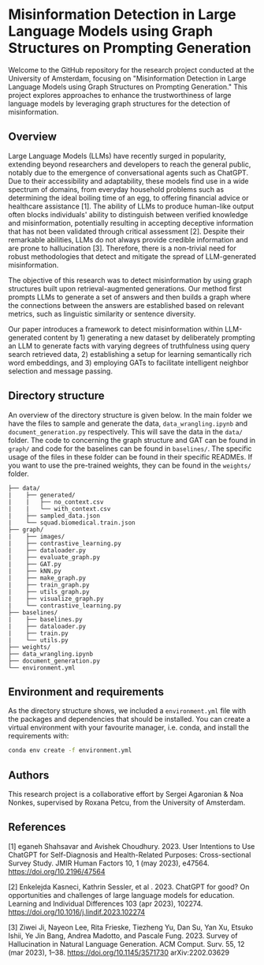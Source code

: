 # Misinformation Detection in Large Language Models using Graph Structures on Prompting Generation

Welcome to the GitHub repository for the research project conducted at the University of Amsterdam, focusing on "Misinformation Detection in Large Language Models using Graph Structures on Prompting Generation." This project explores approaches to enhance the trustworthiness of large language models by leveraging graph structures for the detection of misinformation.

## Overview

Large Language Models (LLMs) have recently surged in popularity, extending beyond researchers and developers to reach the general public, notably due to the emergence of conversational agents such as ChatGPT. Due to their accessibility and adaptability, these models find use in a wide spectrum of domains, from everyday household problems such as determining the ideal boiling time of an egg, to offering financial advice or healthcare assistance [1]. The ability of LLMs to produce human-like output often blocks individuals' ability to distinguish between verified knowledge and misinformation, potentially resulting in accepting deceptive information that has not been validated through critical assessment [2]. Despite their remarkable abilities, LLMs do not always provide credible information and are prone to hallucination [3]. Therefore, there is a non-trivial need for robust methodologies that detect and mitigate the spread of LLM-generated misinformation.

The objective of this research was to detect misinformation by using graph structures built upon retrieval-augmented generations. Our method first prompts LLMs to generate a set of answers and then builds a graph where the connections between the answers are established based on relevant metrics, such as linguistic similarity or sentence diversity.

Our paper introduces a framework to detect misinformation within LLM-generated content by 1) generating a new dataset by deliberately prompting an LLM to generate facts with varying degrees of truthfulness using query search retrieved data, 2) establishing a setup for learning semantically rich word embeddings, and 3) employing GATs to facilitate intelligent neighbor selection and message passing. 

## Directory structure

An overview of the directory structure is given below. In the main folder we have the files to sample and generate the data, `data_wrangling.ipynb` and `document_generation.py` respectively. This will save the data in the `data/` folder. The code to concerning the graph structure and GAT can be found in `graph/` and code for the baselines can be found in `baselines/`. The specific usage of the files in these folder can be found in their specific READMEs. If you want to use the pre-trained weights, they can be found in the `weights/` folder.

```tree
├── data/
|    ├── generated/
|    |   ├── no_context.csv
|    |   └── with_context.csv
|    ├── sampled_data.json
|    └── squad.biomedical.train.json
├── graph/
|    ├── images/
|    ├── contrastive_learning.py
|    ├── dataloader.py
|    ├── evaluate_graph.py
|    ├── GAT.py
|    ├── kNN.py
|    ├── make_graph.py
|    ├── train_graph.py
|    ├── utils_graph.py
|    ├── visualize_graph.py
|    └── contrastive_learning.py
├── baselines/
|    ├── baselines.py
|    ├── dataloader.py
|    ├── train.py
|    └── utils.py
├── weights/
├── data_wrangling.ipynb
├── document_generation.py
└── environment.yml
```

## Environment and requirements

As the directory structure shows, we included a `environment.yml` file with the packages and dependencies that should be installed. You can create a virtual environment with your favourite manager, i.e. conda, and install the requirements with:

```bash
conda env create -f environment.yml
```

## Authors

This research project is a collaborative effort by Sergei Agaronian & Noa Nonkes, supervised by Roxana Petcu, from the University of Amsterdam.

## References

[1] eganeh Shahsavar and Avishek Choudhury. 2023. User Intentions to Use ChatGPT for Self-Diagnosis and Health-Related Purposes: Cross-sectional Survey Study. JMIR Human Factors 10, 1 (may 2023), e47564. https://doi.org/10.2196/47564

[2] Enkelejda Kasneci, Kathrin Sessler, et al . 2023. ChatGPT for good? On opportunities and challenges of large language models for education. Learning and Individual Differences 103 (apr 2023), 102274. https://doi.org/10.1016/j.lindif.2023.102274

[3] Ziwei Ji, Nayeon Lee, Rita Frieske, Tiezheng Yu, Dan Su, Yan Xu, Etsuko Ishii, Ye Jin Bang, Andrea Madotto, and Pascale Fung. 2023. Survey of Hallucination in Natural Language Generation. ACM Comput. Surv. 55, 12 (mar 2023), 1–38. https://doi.org/10.1145/3571730 arXiv:2202.03629